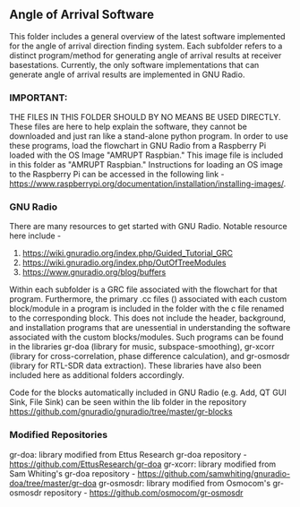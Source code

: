 ## Angle of Arrival Software

This folder includes a general overview of the latest software implemented for the angle of arrival direction finding system. Each subfolder refers to a distinct program/method for generating angle of arrival results at receiver basestations. Currently, the only software implementations that can generate angle of arrival results are implemented in GNU Radio.

### IMPORTANT: 
THE FILES IN THIS FOLDER SHOULD BY NO MEANS BE USED DIRECTLY. These files are here to help explain the software, they cannot be downloaded and just ran like a stand-alone python program. In order to use these programs, load the flowchart in GNU Radio from a Raspberry Pi loaded with the OS Image "AMRUPT Raspbian." This image file is included in this folder as "AMRUPT Raspbian." Instructions for loading an OS image to the Raspberry Pi can be accessed in the following link - https://www.raspberrypi.org/documentation/installation/installing-images/. 

### GNU Radio
There are many resources to get started with GNU Radio. Notable resource here include -
1. https://wiki.gnuradio.org/index.php/Guided_Tutorial_GRC
2. https://wiki.gnuradio.org/index.php/OutOfTreeModules
3. https://www.gnuradio.org/blog/buffers

Within each subfolder is a GRC file associated with the flowchart for that program. Furthermore, the primary .cc files () associated with each custom block/module in a program is included in the folder with the c file renamed to the corresponding block. This does not include the header, background, and installation programs that are unessential in understanding the software associated with the custom blocks/modules. Such programs can be found in the libraries gr-doa (library for music, subspace-smoothing), gr-xcorr (library for cross-correlation, phase difference calculation), and gr-osmosdr (library for RTL-SDR data extraction). These libraries have also been included here as additional folders accordingly.

Code for the blocks automatically included in GNU Radio (e.g. Add, QT GUI Sink, File Sink) can be seen within the lib folder in the repository https://github.com/gnuradio/gnuradio/tree/master/gr-blocks 

### Modified Repositories
gr-doa: library modified from Ettus Research gr-doa repository - https://github.com/EttusResearch/gr-doa
gr-xcorr: library modified from Sam Whiting's gr-doa repository - https://github.com/samwhiting/gnuradio-doa/tree/master/gr-doa 
gr-osmosdr: library modified from Osmocom's gr-osmosdr repository - https://github.com/osmocom/gr-osmosdr 

